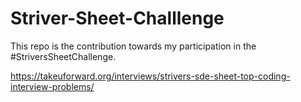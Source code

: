 # Striver-Sheet-Challlenge

This repo is the contribution towards my participation in the #StriversSheetChallenge.

https://takeuforward.org/interviews/strivers-sde-sheet-top-coding-interview-problems/
